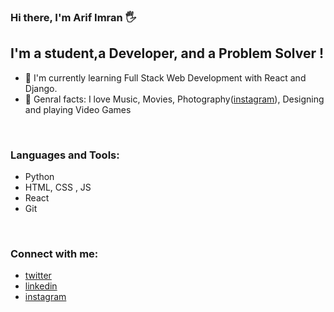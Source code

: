 ### Hi there, I'm Arif Imran 🖐

## I'm a student,a Developer, and a Problem Solver !

- 🌳 I'm currently learning Full Stack Web Development with React and Django.
- 🍗 Genral facts: I love Music, Movies, Photography([instagram]), Designing and playing Video Games

<br />

### Languages and Tools:
- Python
- HTML, CSS , JS
- React
- Git

<br />




### Connect with me:

- [twitter]
- [linkedin]
- [instagram]

<br />
<br />
<br />





[twitter]: https://twitter.com/aidevv_in
[linkedin]: https://www.linkedin.com/in/arifimran5/
[instagram]: https://www.instagram.com/roamrom_/
